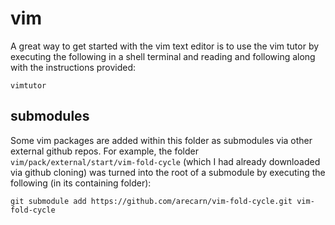 
# vim

A great way to get started with the vim text editor is to use the vim tutor by
executing the following in a shell terminal and reading and following along with
the instructions provided:

`vimtutor`


## submodules

Some vim packages are added within this folder as submodules via other external
github repos.  For example, the folder `vim/pack/external/start/vim-fold-cycle`
(which I had already downloaded via github cloning) was turned into the root of
a submodule by executing the following (in its containing folder):

`git submodule add https://github.com/arecarn/vim-fold-cycle.git vim-fold-cycle`

